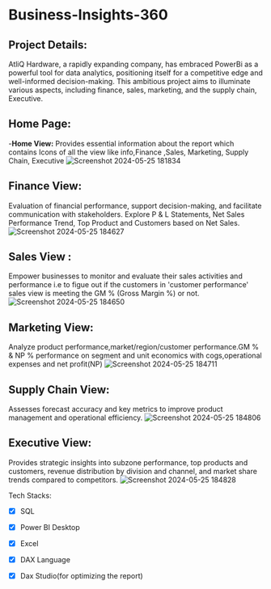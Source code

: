 # Business-Insights-360
## Project Details:
AtliQ Hardware, a rapidly expanding company, has embraced PowerBi as a powerful tool for data analytics, positioning itself for a competitive edge and well-informed decision-making. This ambitious project aims to illuminate various aspects, including finance, sales, marketing, and the supply chain, Executive.

## Home Page: 
-**Home View:** Provides essential information about the report which contains  Icons of all the view like info,Finance ,Sales, Marketing, Supply Chain, Executive
![Screenshot 2024-05-25 181834](https://github.com/sandhyahm1804/Business-Insights-360/assets/153446889/f347b563-395f-40f9-8ad1-63a5b35261d6)
## Finance View:
Evaluation of financial performance, support decision-making, and facilitate communication with stakeholders.
Explore P & L Statements, Net Sales Performance Trend, Top Product and Customers based on Net Sales.
![Screenshot 2024-05-25 184627](https://github.com/sandhyahm1804/Business-Insights-360/assets/153446889/11d93ebb-1b4c-4ade-af5b-b29a3f1744b6)

## Sales View :
Empower businesses to monitor and evaluate their sales activities and performance i.e to figue out if the customers in 'customer performance' sales view is meeting the GM % (Gross Margin %) or not.
![Screenshot 2024-05-25 184650](https://github.com/sandhyahm1804/Excel-sales-Analytics/assets/153446889/07e8b03f-2cef-448b-98b5-5a194febe0f5)
## Marketing View:
Analyze product performance,market/region/customer performance.GM % & NP % performance on segment and unit economics with cogs,operational expenses and net profit(NP)
![Screenshot 2024-05-25 184711](https://github.com/sandhyahm1804/Excel-sales-Analytics/assets/153446889/a3904bf8-6cf0-4804-8170-def7e2dacc1c)
## Supply Chain View:
Assesses forecast accuracy and key metrics to improve product management and operational efficiency.
![Screenshot 2024-05-25 184806](https://github.com/sandhyahm1804/Excel-sales-Analytics/assets/153446889/1a3c41f7-d6e4-403f-8011-1b32da1efe3a)
## Executive View:
Provides strategic insights into subzone performance, top products and customers, revenue distribution by division and channel, and market share trends compared to competitors.
![Screenshot 2024-05-25 184828](https://github.com/sandhyahm1804/Excel-sales-Analytics/assets/153446889/72e26100-1531-4e80-9372-5024a13be97d)


Tech Stacks:
- [x]	SQL
- [x]	Power BI Desktop
- [x]	Excel
- [x]	DAX Language
- [x]	Dax Studio(for optimizing the report)
      

